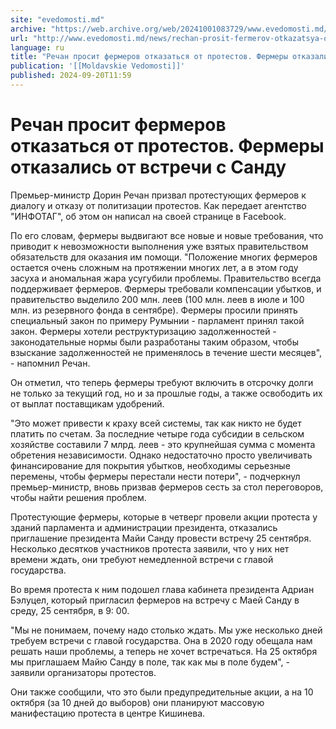 ```yaml
---
site: "evedomosti.md"
archive: "https://web.archive.org/web/20241001083729/www.evedomosti.md/news/rechan-prosit-fermerov-otkazatsya-ot-protestov-fermery-otkaz"
url: "http://www.evedomosti.md/news/rechan-prosit-fermerov-otkazatsya-ot-protestov-fermery-otkaz"
language: ru
title: "Речан просит фермеров отказаться от протестов. Фермеры отказались от встречи с Санду"
publication: '[[Moldavskie Vedomosti]]'
published: 2024-09-20T11:59
---
```


# Речан просит фермеров отказаться от протестов. Фермеры отказались от встречи с Санду

Премьер-министр Дорин Речан призвал протестующих фермеров к диалогу и отказу от политизации протестов. Как передает агентство "ИНФОТАГ", об этом он написал на своей странице в Facebook.

По его словам, фермеры выдвигают все новые и новые требования, что приводит к невозможности выполнения уже взятых правительством обязательств для оказания им помощи. "Положение многих фермеров остается очень сложным на протяжении многих лет, а в этом году засуха и аномальная жара усугубили проблемы. Правительство всегда поддерживает фермеров. Фермеры требовали компенсации убытков, и правительство выделило 200 млн. леев (100 млн. леев в июле и 100 млн. из резервного фонда в сентябре). Фермеры просили принять специальный закон по примеру Румынии - парламент принял такой закон. Фермеры хотели реструктуризацию задолженностей - законодательные нормы были разработаны таким образом, чтобы взыскание задолженностей не применялось в течение шести месяцев", - напомнил Речан.

Он отметил, что теперь фермеры требуют включить в отсрочку долги не только за текущий год, но и за прошлые годы, а также освободить их от выплат поставщикам удобрений.

"Это может привести к краху всей системы, так как никто не будет платить по счетам. За последние четыре года субсидии в сельском хозяйстве составили 7 млрд. леев - это крупнейшая сумма с момента обретения независимости. Однако недостаточно просто увеличивать финансирование для покрытия убытков, необходимы серьезные перемены, чтобы фермеры перестали нести потери", - подчеркнул премьер-министр, вновь призвав фермеров сесть за стол переговоров, чтобы найти решения проблем.

Протестующие фермеры, которые в четверг провели акции протеста у зданий парламента и администрации президента, отказались приглашение президента Майи Санду провести встречу 25 сентября. Несколько десятков участников протеста заявили, что у них нет времени ждать, они требуют немедленной встречи с главой государства.

Во время протеста к ним подошел глава кабинета президента Адриан Бэлуцел, который пригласил фермеров на встречу с Маей Санду в среду, 25 сентября, в 9: 00.

"Мы не понимаем, почему надо столько ждать. Мы уже несколько дней требуем встречи с главой государства. Она в 2020 году обещала нам решать наши проблемы, а теперь не хочет встречаться. На 25 октября мы приглашаем Майю Санду в поле, так как мы в поле будем", - заявили организаторы протестов.

Они также сообщили, что это были предупредительные акции, а на 10 октября (за 10 дней до выборов) они планируют массовую манифестацию протеста в центре Кишинева.
